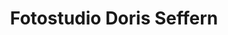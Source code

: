 ---
title: "Fotostudio Doris Seffern"
url: /korschenbroich/fotostudio-doris-seffern/
shop: Lebensmittel
---